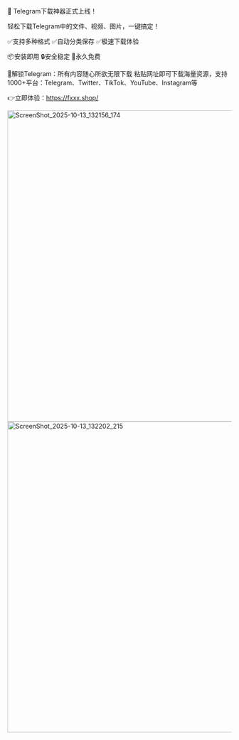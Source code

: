 🚀 Telegram下载神器正式上线！ 

轻松下载Telegram中的文件、视频、图片，一键搞定！

✅支持多种格式 ✅自动分类保存 ✅极速下载体验

📦安装即用 🔒安全稳定 💯永久免费

🎯解锁Telegram：所有内容随心所欲无限下载
粘贴网址即可下载海量资源，支持1000+平台：Telegram、Twitter、TikTok、YouTube、Instagram等

👉立即体验：https://fxxx.shop/


<img width="1000" height="700" alt="ScreenShot_2025-10-13_132156_174" src="https://github.com/user-attachments/assets/8ec9dd6c-6561-48dd-863a-7a0453affea9" />
<img width="1000" height="700" alt="ScreenShot_2025-10-13_132202_215" src="https://github.com/user-attachments/assets/803a5543-4352-4daf-9a34-9b62d7bb01b0" />
